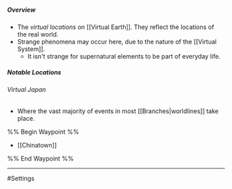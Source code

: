 
##### Overview
- The *virtual locations* on [[Virtual Earth]]. They reflect the locations of the real world. 
- Strange phenomena may occur here, due to the nature of the [[Virtual System]].
	- It isn't strange for supernatural elements to be part of everyday life.


##### Notable Locations
###### Virtual Japan
- Where the vast majority of events in most [[Branches|worldlines]] take place.

%% Begin Waypoint %%
- [[Chinatown]]

%% End Waypoint %%


---
#Settings
